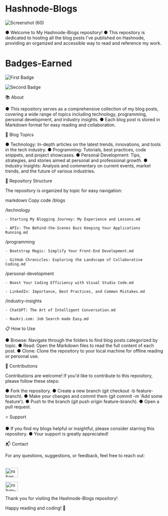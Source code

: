 # Hashnode-Blogs

![Screenshot (60)](https://github.com/RohanShrivastava08/Hashnode-Blogs/assets/94133270/4213d1ec-8d52-4958-b228-2a5ae88c8963)


● Welcome to My Hashnode-Blogs repository! 
● This repository is dedicated to hosting all the blog posts I've published on Hashnode, providing an organized and accessible way to read and reference my work.

# Badges-Earned
![First Badge](https://github.com/RohanShrivastava08/Hashnode-Blogs/assets/94133270/248a5960-aa43-4bb1-b222-c4f9f49d6e08)

![Second Badge](https://github.com/RohanShrivastava08/Hashnode-Blogs/assets/94133270/df6f25a6-705b-4d33-8485-33091925c2c8)

📚 About

● This repository serves as a comprehensive collection of my blog posts, covering a wide range of topics including technology, programming, personal development, and industry insights. 
● Each blog post is stored in Markdown format for easy reading and collaboration.

📝 Blog Topics

● Technology: In-depth articles on the latest trends, innovations, and tools in the tech industry.
● Programming: Tutorials, best practices, code snippets, and project showcases.
● Personal Development: Tips, strategies, and stories aimed at personal and professional growth.
● Industry Insights: Analysis and commentary on current events, market trends, and the future of various industries.

📂 Repository Structure

The repository is organized by topic for easy navigation:

markdown
Copy code
/blogs

  /technology
  
    - Starting My Blogging Journey: My Experience and Lessons.md
    
    - APIs: The Behind-the-Scenes Buzz Keeping Your Applications Running.md

  /programming
  
    - Bootstrap Magic: Simplify Your Front-End Development.md
    
    - GitHub Chronicles: Exploring the Landscape of Collaborative Coding.md
    
  /personal-development
  
    - Boost Your Coding Efficiency with Visual Studio Code.md
    
    - LinkedIn: Importance, Best Practices, and Common Mistakes.md
    
  /industry-insights
  
    - ChatGPT: The Art of Intelligent Conversation.md
    
    - Naukri.com: Job Search made Easy.md
    
📋 How to Use

● Browse: Navigate through the folders to find blog posts categorized by topic.
● Read: Open the Markdown files to read the full content of each post.
● Clone: Clone the repository to your local machine for offline reading or personal use.


🤝 Contributions

Contributions are welcome! If you'd like to contribute to this repository, please follow these steps:

● Fork the repository.
● Create a new branch (git checkout -b feature-branch).
● Make your changes and commit them (git commit -m 'Add some feature').
● Push to the branch (git push origin feature-branch).
● Open a pull request.

⭐️ Support

● If you find my blogs helpful or insightful, please consider starring this repository. 
● Your support is greatly appreciated!


📬 Contact

For any questions, suggestions, or feedback, feel free to reach out: <br>

<br><a href="https://twitter.com/rohan_sh0808" target="blank"><img align="center" src="https://raw.githubusercontent.com/rahuldkjain/github-profile-readme-generator/master/src/images/icons/Social/twitter.svg" alt="rohan_sh0808" height="30" width="40" /></a>

<a href="https://linkedin.com/in/rohan-shrivastava-887a15251" target="blank"><img align="center" src="https://raw.githubusercontent.com/rahuldkjain/github-profile-readme-generator/master/src/images/icons/Social/linked-in-alt.svg" alt="rohan-shrivastava-887a15251" height="30" width="40" /></a>


Thank you for visiting the Hashnode-Blogs repository!

Happy reading and coding! 🚀



